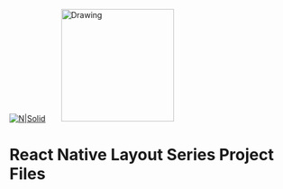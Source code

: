 [![N|Solid](https://nativebase.io/assets/img/front-page-icon.png)](https://nodesource.com/products/nsolid)&nbsp;&nbsp;&nbsp;&nbsp;&nbsp;&nbsp;
<img src="https://cdn.rawgit.com/lucasbento/react-native-actions/master/common/media/logo.png" alt="Drawing" style="width: 200px;height"/>

# React Native Layout Series Project Files
